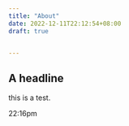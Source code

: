 ```yaml
---
title: "About"
date: 2022-12-11T22:12:54+08:00
draft: true


---
```


## A headline
this is a test.

22:16pm